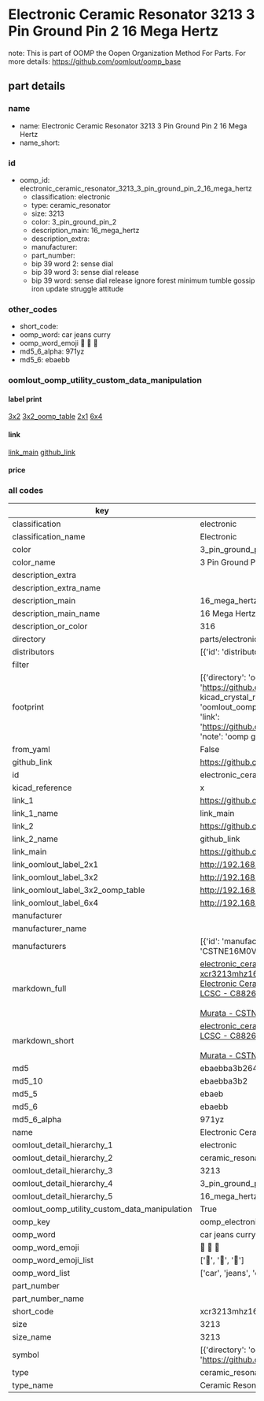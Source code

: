 # Electronic Ceramic Resonator 3213 3 Pin Ground Pin 2 16 Mega Hertz  

note: This is part of OOMP the Oopen Organization Method For Parts. For more details: https://github.com/oomlout/oomp_base

##  part details





### name
* name: Electronic Ceramic Resonator 3213 3 Pin Ground Pin 2 16 Mega Hertz
* name_short: 
### id
* oomp_id: electronic_ceramic_resonator_3213_3_pin_ground_pin_2_16_mega_hertz
  * classification: electronic
  * type: ceramic_resonator
  * size: 3213
  * color: 3_pin_ground_pin_2
  * description_main: 16_mega_hertz
  * description_extra: 
  * manufacturer: 
  * part_number: 
  * bip 39 word 2: sense dial
  * bip 39 word 3: sense dial release
  * bip 39 word: sense dial release ignore forest minimum tumble gossip iron update struggle attitude

### other_codes
* short_code: 
* oomp_word: car jeans curry
* oomp_word_emoji :car: :jeans: :curry:
* md5_6_alpha: 971yz
* md5_6: ebaebb






### oomlout_oomp_utility_custom_data_manipulation
#### label print
[3x2](http://192.168.1.245:1112/?label=oomp%20971yz)
[3x2_oomp_table](http://192.168.1.107:1112/?label=oomp%20971yz)
[2x1](http://192.168.1.242:1112/?label=oomp%20971yz)
[6x4](http://192.168.1.55:1112/?label=oomp%20971yz)    

#### link

[link_main](https://github.com/oomlout/oomlout_oomp_current_version_messy/tree/main/parts/electronic_ceramic_resonator_3213_3_pin_ground_pin_2_16_mega_hertz) [github_link](https://github.com/oomlout/oomlout_oomp_part_src/tree/main/parts/electronic_ceramic_resonator_3213_3_pin_ground_pin_2_16_mega_hertz)                             

#### price







### all codes 
| key | value |  
| --- | --- |  
| classification | electronic |  
| classification_name | Electronic |  
| color | 3_pin_ground_pin_2 |  
| color_name | 3 Pin Ground Pin 2 |  
| description_extra |  |  
| description_extra_name |  |  
| description_main | 16_mega_hertz |  
| description_main_name | 16 Mega Hertz |  
| description_or_color | 316 |  
| directory | parts/electronic_ceramic_resonator_3213_3_pin_ground_pin_2_16_mega_hertz |  
| distributors | [{'id': 'distributor_lcsc', 'link': 'https://lcsc.com/product-detail/C882605.html', 'name': 'LCSC', 'part_number': 'C882605'}] |  
| filter |  |  
| footprint | [{'directory': 'oomlout_oomp_footprint_bot/footprints/kicad_crystal_resonator_smd_murata_cstxexxv_3pin_3_0x1_1mm//working/working.kicad_mod', 'index': 0, 'link': 'https://github.com/oomlout/oomlout_oomp_footprint_bot/tree/main/foootprntss/kicad_crystal_resonator_smd_murata_cstxexxv_3pin_3_0x1_1mm', 'note': 'source footprint kicad_crystal_resonator_smd_murata_cstxexxv_3pin_3_0x1_1mm', 'oomp_key': 'oomp_kicad_crystal_resonator_smd_murata_cstxexxv_3pin_3_0x1_1mm'}, {'directory': 'oomlout_oomp_footprint_bot/footprints/oomlout_oomlout_oomp_part_footprints_xcr3213mhz16_electronic_ceramic_resonator_3213_3_pin_ground_pin_2_16_mega_hertz//working/working.kicad_mod', 'index': 1, 'link': 'https://github.com/oomlout/oomlout_oomp_footprint_bot/tree/main/foootprntss/oomlout_oomlout_oomp_part_footprints_xcr3213mhz16_electronic_ceramic_resonator_3213_3_pin_ground_pin_2_16_mega_hertz', 'note': 'oomp generated footprint', 'oomp_key': 'oomp_oomlout_oomlout_oomp_part_footprints_xcr3213mhz16_electronic_ceramic_resonator_3213_3_pin_ground_pin_2_16_mega_hertz'}] |  
| from_yaml | False |  
| github_link | https://github.com/oomlout/oomlout_oomp_part_src/tree/main/parts/electronic_ceramic_resonator_3213_3_pin_ground_pin_2_16_mega_hertz |  
| id | electronic_ceramic_resonator_3213_3_pin_ground_pin_2_16_mega_hertz |  
| kicad_reference | x |  
| link_1 | https://github.com/oomlout/oomlout_oomp_current_version_messy/tree/main/parts/electronic_ceramic_resonator_3213_3_pin_ground_pin_2_16_mega_hertz |  
| link_1_name | link_main |  
| link_2 | https://github.com/oomlout/oomlout_oomp_part_src/tree/main/parts/electronic_ceramic_resonator_3213_3_pin_ground_pin_2_16_mega_hertz |  
| link_2_name | github_link |  
| link_main | https://github.com/oomlout/oomlout_oomp_current_version_messy/tree/main/parts/electronic_ceramic_resonator_3213_3_pin_ground_pin_2_16_mega_hertz |  
| link_oomlout_label_2x1 | http://192.168.1.242:1112/?label=oomp%20971yz |  
| link_oomlout_label_3x2 | http://192.168.1.245:1112/?label=oomp%20971yz |  
| link_oomlout_label_3x2_oomp_table | http://192.168.1.107:1112/?label=oomp%20971yz |  
| link_oomlout_label_6x4 | http://192.168.1.55:1112/?label=oomp%20971yz |  
| manufacturer |  |  
| manufacturer_name |  |  
| manufacturers | [{'id': 'manufacturer_murata', 'link': 'https://www.murata.com/en-eu/products/productdetail?cate=cgsubResonators&partno=CSTNE16M0VH3C000R0', 'name': 'Murata', 'part_number': 'CSTNE16M0VH3C000R0'}] |  
| markdown_full | [electronic_ceramic_resonator_3213_3_pin_ground_pin_2_16_mega_hertz](https://github.com/oomlout/oomlout_oomp_current_version_messy/tree/main/parts/electronic_ceramic_resonator_3213_3_pin_ground_pin_2_16_mega_hertz)<br>[xcr3213mhz16](https://github.com/oomlout/oomlout_oomp_current_version_messy/tree/main/parts/electronic_ceramic_resonator_3213_3_pin_ground_pin_2_16_mega_hertz)<br>[Electronic Ceramic Resonator 3213 3 Pin Ground Pin 2 16 Mega Hertz](https://github.com/oomlout/oomlout_oomp_current_version_messy/tree/main/parts/electronic_ceramic_resonator_3213_3_pin_ground_pin_2_16_mega_hertz)<br>[LCSC - C882605<br>](https://lcsc.com/product-detail/C882605.html)<br>[Murata - CSTNE16M0VH3C000R0](https://www.murata.com/en-eu/products/productdetail?cate=cgsubResonators&partno=CSTNE16M0VH3C000R0) [(L)  ](https://www.lcsc.com/search?q=CSTNE16M0VH3C000R0)[(D)  ](https://www.digikey.com/en/products?keywords=CSTNE16M0VH3C000R0)[(M)  ](https://www.mouser.com/Search/Refine?Keyword=CSTNE16M0VH3C000R0)[(N)  ](https://www.newark.com/search?st=CSTNE16M0VH3C000R0)[(SZ)  ](https://so.szlcsc.com/global.html?k=CSTNE16M0VH3C000R0)<br> |  
| markdown_short | [electronic_ceramic_resonator_3213_3_pin_ground_pin_2_16_mega_hertz](https://github.com/oomlout/oomlout_oomp_current_version_messy/tree/main/parts/electronic_ceramic_resonator_3213_3_pin_ground_pin_2_16_mega_hertz)<br>[LCSC - C882605<br>](https://lcsc.com/product-detail/C882605.html)<br>[Murata - CSTNE16M0VH3C000R0](https://www.murata.com/en-eu/products/productdetail?cate=cgsubResonators&partno=CSTNE16M0VH3C000R0) |  
| md5 | ebaebba3b264fd4a342d970d6a4f461e |  
| md5_10 | ebaebba3b2 |  
| md5_5 | ebaeb |  
| md5_6 | ebaebb |  
| md5_6_alpha | 971yz |  
| name | Electronic Ceramic Resonator 3213 3 Pin Ground Pin 2 16 Mega Hertz |  
| oomlout_detail_hierarchy_1 | electronic |  
| oomlout_detail_hierarchy_2 | ceramic_resonator |  
| oomlout_detail_hierarchy_3 | 3213 |  
| oomlout_detail_hierarchy_4 | 3_pin_ground_pin_2 |  
| oomlout_detail_hierarchy_5 | 16_mega_hertz |  
| oomlout_oomp_utility_custom_data_manipulation | True |  
| oomp_key | oomp_electronic_ceramic_resonator_3213_3_pin_ground_pin_2_16_mega_hertz |  
| oomp_word | car jeans curry |  
| oomp_word_emoji | :car: :jeans: :curry: |  
| oomp_word_emoji_list | [':car:', ':jeans:', ':curry:'] |  
| oomp_word_list | ['car', 'jeans', 'curry'] |  
| part_number |  |  
| part_number_name |  |  
| short_code | xcr3213mhz16 |  
| size | 3213 |  
| size_name | 3213 |  
| symbol | [{'directory': 'oomlout_oomp_symbol_bot/symbols/kicad_device_crystal_gnd2//working/working.kicad_sym', 'index': 0, 'link': 'https://github.com/oomlout/oomlout_oomp_symbol_bot/tree/main/symbols/kicad_device_crystal_gnd2', 'oomp_key': 'oomp_kicad_device_crystal_gnd2'}] |  
| type | ceramic_resonator |  
| type_name | Ceramic Resonator |  
